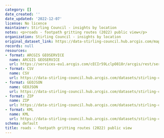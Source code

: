 ```yaml
---
category: []
date_created: ''
date_updated: '2022-12-07'
license: No licence
maintainer: Stirling Council - insights by location
notes: <p>roads - footpath gritting routes (2022) public view</p>
organization: Stirling Council - insights by location
original_dataset_link: https://data-stirling-council.hub.arcgis.com/maps/stirling-council::roads-footpath-gritting-routes-2022-public-view
records: null
resources:
- format: ARCGIS GEOSERVICE
  name: ARCGIS GEOSERVICE
  url: https://services-eu1.arcgis.com/cECIr59LclpO818r/arcgis/rest/services/roads_-_footpath_gritting_routes_(2022)_public_view/FeatureServer/7
- format: CSV
  name: CSV
  url: https://data-stirling-council.hub.arcgis.com/datasets/stirling-council::roads-footpath-gritting-routes-2022-public-view.csv?outSR=%7B%22latestWkid%22%3A27700%2C%22wkid%22%3A27700%7D
- format: GEOJSON
  name: GEOJSON
  url: https://data-stirling-council.hub.arcgis.com/datasets/stirling-council::roads-footpath-gritting-routes-2022-public-view.geojson?outSR=%7B%22latestWkid%22%3A27700%2C%22wkid%22%3A27700%7D
- format: ZIP
  name: ZIP
  url: https://data-stirling-council.hub.arcgis.com/datasets/stirling-council::roads-footpath-gritting-routes-2022-public-view.zip?outSR=%7B%22latestWkid%22%3A27700%2C%22wkid%22%3A27700%7D
- format: KML
  name: KML
  url: https://data-stirling-council.hub.arcgis.com/datasets/stirling-council::roads-footpath-gritting-routes-2022-public-view.kml?outSR=%7B%22latestWkid%22%3A27700%2C%22wkid%22%3A27700%7D
schema: default
title: roads - footpath gritting routes (2022) public view
---
```

